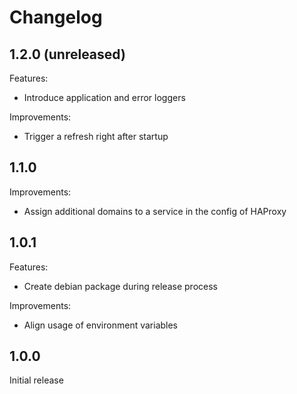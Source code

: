 # Changelog

## 1.2.0 (unreleased)

Features:

* Introduce application and error loggers

Improvements:

* Trigger a refresh right after startup

## 1.1.0

Improvements:

* Assign additional domains to a service in the config of HAProxy

## 1.0.1

Features:

* Create debian package during release process

Improvements:

* Align usage of environment variables

## 1.0.0

Initial release
